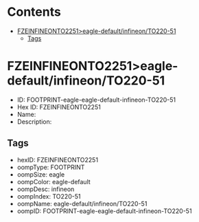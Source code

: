



Contents
========

* [FZEINFINEONTO2251>eagle-default/infineon/TO220-51](#fzeinfineonto2251eagle-defaultinfineonto220-51)
	* [Tags](#tags)

# FZEINFINEONTO2251>eagle-default/infineon/TO220-51

- ID: FOOTPRINT-eagle-eagle-default-infineon-TO220-51
- Hex ID: FZEINFINEONTO2251
- Name: 
- Description: 

## Tags

- hexID: FZEINFINEONTO2251
- oompType: FOOTPRINT
- oompSize: eagle
- oompColor: eagle-default
- oompDesc: infineon
- oompIndex: TO220-51
- oompName: eagle-default/infineon/TO220-51
- oompID: FOOTPRINT-eagle-eagle-default-infineon-TO220-51
